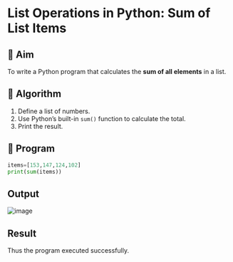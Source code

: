 # List Operations in Python: Sum of List Items

## 🎯 Aim
To write a Python program that calculates the **sum of all elements** in a list.

## 🧠 Algorithm
1. Define a list of numbers.
2. Use Python’s built-in `sum()` function to calculate the total.
3. Print the result.

## 🧾 Program
```py
items=[153,147,124,102]
print(sum(items))
```

## Output
![image](https://github.com/user-attachments/assets/73e17fd1-ed4b-4ed2-b342-ff081715c4bf)


## Result
Thus the program executed successfully.
